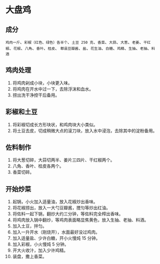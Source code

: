 # 大盘鸡

## 成分

`鸡肉一斤`、`彩椒（红色、绿色）各半个`、`土豆 250 克`、`香菜`、`大蒜`、`大葱`、`老姜`、`干红椒`、`花椒`、`八角`、`香叶`、`桂皮`、 `郫县豆瓣酱`、`盐`、`花生油`、`白糖`、`鸡精`、`生抽`、`老抽`、`料酒`

## 鸡肉处理

1. 将鸡肉剁成小块，小块更入味。
2. 将鸡肉在开水中过一下，去除浮沫和血水。
3. 捞出洗干净控干后备用。

## 彩椒和土豆

1. 将彩椒切成长方形块状，和鸡肉块大小类似。
2. 将土豆去皮，切成稍微大点的滚刀块，放入水中浸泡，去除其中的淀粉备用。

## 佐料制作

1. 将大葱切碎，大蒜切两半、姜片三四片、干红椒两个。
2. 八角、香叶、桂皮各两个。
3. 香菜切碎。

## 开始炒菜

1. 起锅，小火加入适量油，放入花椒炒出香味。
2. 将花椒捞出，放入一大勺豆瓣酱，搅匀等炒出红油。
3. 将佐料一起下锅，翻炒大约三分钟，等佐料完全榨出香味。
4. 将鸡肉放入锅中翻炒，等鸡肉表面略显焦黄色，放入生抽、老抽、料酒。
5. 加入土豆，拌匀。
6. 加入一升开水（刚烧开），水面最好没过鸡肉。
7. 加入适量盐、少许白糖，开小火慢炖 15 分钟。
8. 加入彩椒，小火慢炖 5 分钟。
9. 开大火收汁，加入少许鸡精。
10. 装盘，撒上香菜。
